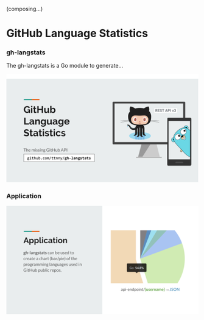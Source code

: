 (composing...)

# GitHub Language Statistics

### gh-langstats

The gh-langstats is a Go module to generate...

![gh-langstats-module](/img/gh-langstats-module.svg)

### Application

![gh-langstats-application](/img/gh-langstats-application.svg)

